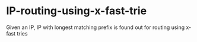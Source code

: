 # IP-routing-using-x-fast-trie

Given an IP, IP with longest matching prefix is found out  for routing using x-fast tries
